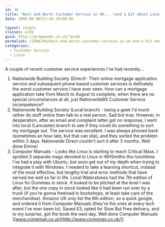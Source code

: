 ```yaml
---
id: 16
title: 'Best and Worst Customer Service in UK... (and a bit about Linux)'
date: 2006-08-08T21:45:39+00:00

layout: single
classes: wide
guid: http://gregwoods.co.uk/?p=16
permalink: /2006/08/best-and-worst-customer-service-in-uk-and-a-bit-about-linux/
categories:
  - Customer Service
  - Linux
---
```

A couple of recent customer service experiences I've had recently....
 
1. Nationwide Building Society (Direct)- Their online mortgage application service and subsequent phone based customer services is definately the worst customer service I have ever seen. How can a mortgage application take from March to August to complete, when there are no special circumstances at all, just NationwideBS Customer Service incompetence?
2. Nationwide Building Society (Local branch) - being a geek I'd much rather do stuff online than talk to a real person. Sad but true. However, in desperation, after an email and complaint letter got no response, I went into local (Lancaster) branch to see if they could do something to sort my mortgage out. The service was excellent. I was always phoned back (sometimes an hour late, but that can slip), and they sorted the problem within 3 days. Nationwide Direct couldn't sort it after 3 months. Well done Emma!
3. Computer Manuals - Looks like Linux is starting to reach Critical Mass. I spotted 3 separate mags devoted to Linux in WHSmiths this lunchtime. I've had a play with Ubuntu, but soon get out of my depth when trying to integrate it with Windows. I needed to take a learning shortcut, instead of the most effective, but lengthy trial and error methods that have served me well so far in life. Local Waterstones had the 7th edition of Linux for Dummies in stock. It looked to be pitched at the level I was after, but the one copy in stock looked like it had been run over by a truck (if you're gonna freeload in bookshops, at least take care of the merchandise). Amazon UK only list the 6th edition, so a quick google, and ordered it from Computer Manuals (they're the ones at every tech event I've ever been to). Saved £3, opted for Slow But Free delivery, and to my surprise, got the book the next day. Well done Computer Manuals ([www.compman.co.uk](http://www.compman.co.uk/))